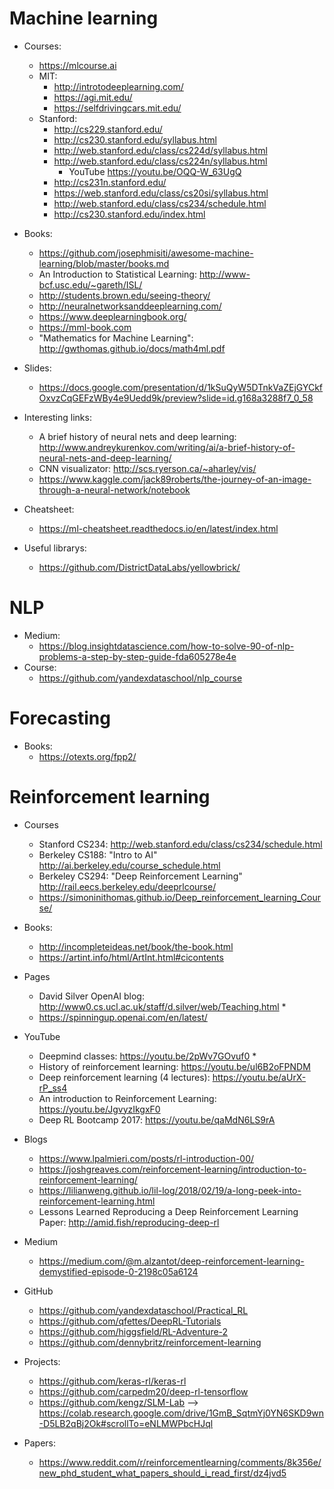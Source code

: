 # Machine learning

* Courses:
	* https://mlcourse.ai
	* MIT:
		* http://introtodeeplearning.com/
		* https://agi.mit.edu/
		* https://selfdrivingcars.mit.edu/
	* Stanford:
		*	 http://cs229.stanford.edu/
	 	* http://cs230.stanford.edu/syllabus.html
	    * http://web.stanford.edu/class/cs224d/syllabus.html
	 	* http://web.stanford.edu/class/cs224n/syllabus.html
			* YouTube https://youtu.be/OQQ-W_63UgQ
	 	* http://cs231n.stanford.edu/
	 	* https://web.stanford.edu/class/cs20si/syllabus.html
	 	* http://web.stanford.edu/class/cs234/schedule.html
	 	* http://cs230.stanford.edu/index.html 

* Books:
	* https://github.com/josephmisiti/awesome-machine-learning/blob/master/books.md
	* An Introduction to Statistical Learning: http://www-bcf.usc.edu/~gareth/ISL/
	* http://students.brown.edu/seeing-theory/
	* http://neuralnetworksanddeeplearning.com/
	* https://www.deeplearningbook.org/
	* https://mml-book.com
	* "Mathematics for Machine Learning": http://gwthomas.github.io/docs/math4ml.pdf

* Slides:
  * https://docs.google.com/presentation/d/1kSuQyW5DTnkVaZEjGYCkfOxvzCqGEFzWBy4e9Uedd9k/preview?slide=id.g168a3288f7_0_58

* Interesting links:
	* A brief history of neural nets and deep learning: http://www.andreykurenkov.com/writing/ai/a-brief-history-of-neural-nets-and-deep-learning/
	* CNN visualizator: http://scs.ryerson.ca/~aharley/vis/
	* https://www.kaggle.com/jack89roberts/the-journey-of-an-image-through-a-neural-network/notebook

* Cheatsheet:
	* https://ml-cheatsheet.readthedocs.io/en/latest/index.html

* Useful librarys:
	* https://github.com/DistrictDataLabs/yellowbrick/


# NLP
* Medium:
	* https://blog.insightdatascience.com/how-to-solve-90-of-nlp-problems-a-step-by-step-guide-fda605278e4e
* Course:
	* https://github.com/yandexdataschool/nlp_course


# Forecasting
* Books:
  * https://otexts.org/fpp2/

# Reinforcement learning
* Courses
  * Stanford CS234: http://web.stanford.edu/class/cs234/schedule.html
  * Berkeley CS188: "Intro to AI" http://ai.berkeley.edu/course_schedule.html
  * Berkeley CS294: "Deep Reinforcement Learning" http://rail.eecs.berkeley.edu/deeprlcourse/
  * https://simoninithomas.github.io/Deep_reinforcement_learning_Course/

* Books:
  * http://incompleteideas.net/book/the-book.html
  * https://artint.info/html/ArtInt.html#cicontents

* Pages
  * David Silver OpenAI blog: http://www0.cs.ucl.ac.uk/staff/d.silver/web/Teaching.html *
  * https://spinningup.openai.com/en/latest/

* YouTube
  * Deepmind classes: https://youtu.be/2pWv7GOvuf0 *
  * History of reinforcement learning: https://youtu.be/ul6B2oFPNDM
  * Deep reinforcement learning (4 lectures): https://youtu.be/aUrX-rP_ss4
  * An introduction to Reinforcement Learning: https://youtu.be/JgvyzIkgxF0
  * Deep RL Bootcamp 2017: https://youtu.be/qaMdN6LS9rA

* Blogs
  * https://www.lpalmieri.com/posts/rl-introduction-00/
  * https://joshgreaves.com/reinforcement-learning/introduction-to-reinforcement-learning/
  * https://lilianweng.github.io/lil-log/2018/02/19/a-long-peek-into-reinforcement-learning.html
  * Lessons Learned Reproducing a Deep Reinforcement Learning Paper: http://amid.fish/reproducing-deep-rl

* Medium
  * https://medium.com/@m.alzantot/deep-reinforcement-learning-demystified-episode-0-2198c05a6124

* GitHub
  * https://github.com/yandexdataschool/Practical_RL
  * https://github.com/qfettes/DeepRL-Tutorials
  * https://github.com/higgsfield/RL-Adventure-2
  * https://github.com/dennybritz/reinforcement-learning

* Projects:
  * https://github.com/keras-rl/keras-rl
  * https://github.com/carpedm20/deep-rl-tensorflow
  * https://github.com/kengz/SLM-Lab --> https://colab.research.google.com/drive/1GmB_SqtmYj0YN6SKD9wn-D5LB2qBj2Ok#scrollTo=eNLMWPbcHJql

* Papers:
  * https://www.reddit.com/r/reinforcementlearning/comments/8k356e/new_phd_student_what_papers_should_i_read_first/dz4jvd5
